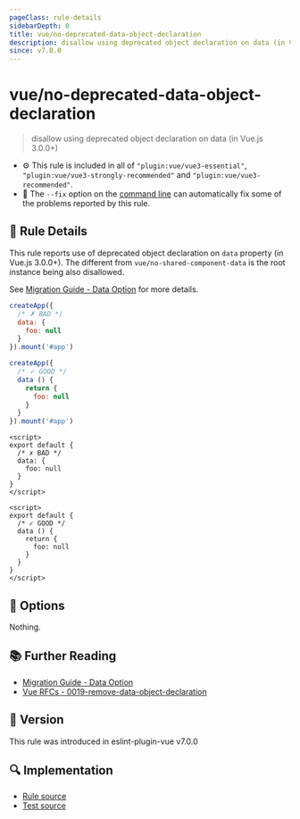 ```yaml
---
pageClass: rule-details
sidebarDepth: 0
title: vue/no-deprecated-data-object-declaration
description: disallow using deprecated object declaration on data (in Vue.js 3.0.0+)
since: v7.0.0
---
```


# vue/no-deprecated-data-object-declaration

> disallow using deprecated object declaration on data (in Vue.js 3.0.0+)

- :gear: This rule is included in all of `"plugin:vue/vue3-essential"`, `"plugin:vue/vue3-strongly-recommended"` and `"plugin:vue/vue3-recommended"`.
- :wrench: The `--fix` option on the [command line](https://eslint.org/docs/user-guide/command-line-interface#fixing-problems) can automatically fix some of the problems reported by this rule.

## :book: Rule Details

This rule reports use of deprecated object declaration on `data` property (in Vue.js 3.0.0+).
The different from `vue/no-shared-component-data` is the root instance being also disallowed.

See [Migration Guide - Data Option](https://v3-migration.vuejs.org/breaking-changes/data-option.html) for more details.

<eslint-code-block fix :rules="{'vue/no-deprecated-data-object-declaration': ['error']}" language="javascript" filename="example.js">

```js
createApp({
  /* ✗ BAD */
  data: {
    foo: null
  }
}).mount('#app')

createApp({
  /* ✓ GOOD */
  data () {
    return {
      foo: null
    }
  }
}).mount('#app')
```

</eslint-code-block>

<eslint-code-block fix :rules="{'vue/no-deprecated-data-object-declaration': ['error']}">

```vue
<script>
export default {
  /* ✗ BAD */
  data: {
    foo: null
  }
}
</script>
```

</eslint-code-block>

<eslint-code-block fix :rules="{'vue/no-deprecated-data-object-declaration': ['error']}">

```vue
<script>
export default {
  /* ✓ GOOD */
  data () {
    return {
      foo: null
    }
  }
}
</script>
```

</eslint-code-block>

## :wrench: Options

Nothing.

## :books: Further Reading

- [Migration Guide - Data Option](https://v3-migration.vuejs.org/breaking-changes/data-option.html)
- [Vue RFCs - 0019-remove-data-object-declaration](https://github.com/vuejs/rfcs/blob/master/active-rfcs/0019-remove-data-object-declaration.md)

## :rocket: Version

This rule was introduced in eslint-plugin-vue v7.0.0

## :mag: Implementation

- [Rule source](https://github.com/vuejs/eslint-plugin-vue/blob/master/lib/rules/no-deprecated-data-object-declaration.js)
- [Test source](https://github.com/vuejs/eslint-plugin-vue/blob/master/tests/lib/rules/no-deprecated-data-object-declaration.js)
